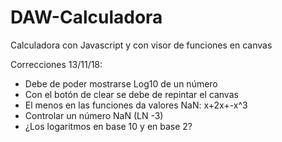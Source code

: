 # DAW-Calculadora
Calculadora con Javascript y con visor de funciones en canvas

Correcciones 13/11/18:
- Debe de poder mostrarse Log10 de un número
- Con el botón de clear se debe de repintar el canvas
- El menos en las funciones da valores NaN: x+2x+-x^3
- Controlar un número NaN (LN -3)
- ¿Los logaritmos en base 10 y en base 2?
